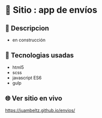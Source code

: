 # :name_badge: Sitio : app de envíos

## :newspaper: Descripcion 
- en construcción

## 🧠 Tecnologias usadas
- html5
- scss
- javascript ES6
- gulp

## 🌐 Ver sitio en vivo
https://juambeltz.github.io/envios/
